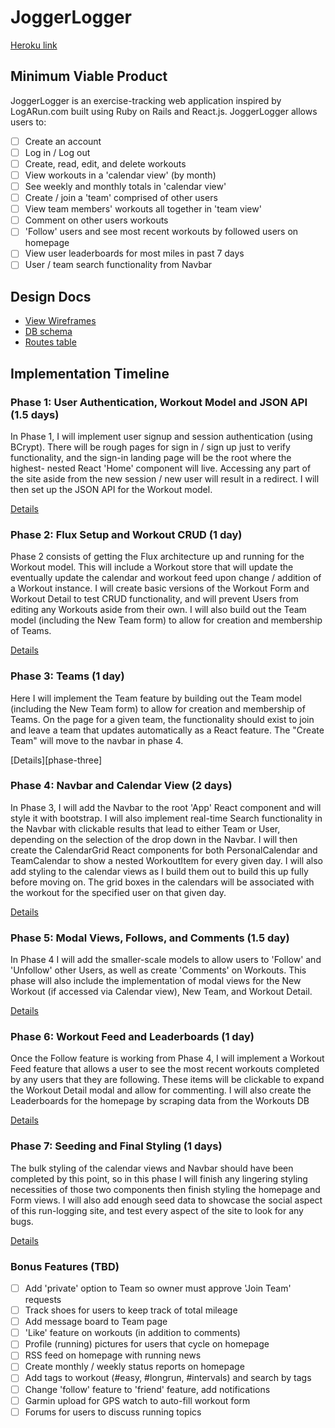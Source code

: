 # JoggerLogger

[Heroku link][heroku]

[heroku]: http://www.herokuapp.com

## Minimum Viable Product

JoggerLogger is an exercise-tracking web application inspired by LogARun.com
built using Ruby on Rails and React.js. JoggerLogger allows users to:

<!-- This is a Markdown checklist. Use it to keep track of your progress! -->

- [ ] Create an account
- [ ] Log in / Log out
- [ ] Create, read, edit, and delete workouts
- [ ] View workouts in a 'calendar view' (by month)
- [ ] See weekly and monthly totals in 'calendar view'
- [ ] Create / join a 'team' comprised of other users
- [ ] View team members' workouts all together in 'team view'
- [ ] Comment on other users workouts
- [ ] 'Follow' users and see most recent workouts by followed users on homepage
- [ ] View user leaderboards for most miles in past 7 days
- [ ] User / team search functionality from Navbar

## Design Docs
* [View Wireframes][view]
* [DB schema][schema]
* [Routes table][routes]

[view]: ./docs/views.md
[schema]: ./docs/schema.md
[routes]: ./docs/routes.md

## Implementation Timeline

### Phase 1: User Authentication, Workout Model and JSON API (1.5 days)

In Phase 1, I will implement user signup and session authentication (using
BCrypt). There will be rough pages for sign in / sign up just to verify
functionality, and the sign-in landing page will be the root where the highest-
nested React 'Home' component will live. Accessing any part of the site aside
from the new session / new user will result in a redirect. I will then set up
the JSON API for the Workout model.

[Details][phase-one]

### Phase 2: Flux Setup and Workout CRUD (1 day)

Phase 2 consists of getting the Flux architecture up and running for the
Workout model. This will include a Workout store that will update the eventually
update the calendar and workout feed upon change / addition of a Workout
instance. I will create basic versions of the Workout Form and Workout Detail to
test CRUD functionality, and will prevent Users from editing any Workouts aside
from their own. I will also build out the Team model (including the New Team
form) to allow for creation and membership of Teams.

[Details][phase-two]

### Phase 3: Teams (1 day)

Here I will implement the Team feature by building out the Team model (including
the New Team form) to allow for creation and membership of Teams. On the page
for a given team, the functionality should exist to join and leave a team
that updates automatically as a React feature. The "Create Team" will move to
the navbar in phase 4.

[Details][phase-three]

### Phase 4: Navbar and Calendar View (2 days)

In Phase 3, I will add the Navbar to the root 'App' React component and will
style it with bootstrap. I will also implement real-time Search functionality
in the Navbar with clickable results that lead to either Team or User, depending
on the selection of the drop down in the Navbar. I will then create the
CalendarGrid React components for both PersonalCalendar and TeamCalendar to
show a nested WorkoutItem for every given day. I will also add styling to the
calendar views as I build them out to build this up fully before moving on.
The grid boxes in the calendars will be associated with the workout for the
specified user on that given day.

[Details][phase-four]

### Phase 5: Modal Views, Follows, and Comments (1.5 day)

In Phase 4 I will add the smaller-scale models to allow users to 'Follow' and
'Unfollow' other Users, as well as create 'Comments' on Workouts. This phase
will also include the implementation of modal views for the New Workout (if
accessed via Calendar view), New Team, and Workout Detail.

[Details][phase-five]

### Phase 6: Workout Feed and Leaderboards (1 day)

Once the Follow feature is working from Phase 4, I will implement a Workout
Feed feature that allows a user to see the most recent workouts completed by
any users that they are following. These items will be clickable to expand the
Workout Detail modal and allow for commenting. I will also create the
Leaderboards for the homepage by scraping data from the Workouts DB

[Details][phase-six]

### Phase 7: Seeding and Final Styling (1 days)

The bulk styling of the calendar views and Navbar should have been completed by
this point, so in this phase I will finish any lingering styling necessities of
those two components then finish styling the homepage and Form views. I will
also add enough seed data to showcase the social aspect of this run-logging
site, and test every aspect of the site to look for any bugs.

[Details][phase-seven]

### Bonus Features (TBD)
- [ ] Add 'private' option to Team so owner must approve 'Join Team' requests
- [ ] Track shoes for users to keep track of total mileage
- [ ] Add message board to Team page
- [ ] 'Like' feature on workouts (in addition to comments)
- [ ] Profile (running) pictures for users that cycle on homepage
- [ ] RSS feed on homepage with running news
- [ ] Create monthly / weekly status reports on homepage
- [ ] Add tags to workout (#easy, #longrun, #intervals) and search by tags
- [ ] Change 'follow' feature to 'friend' feature, add notifications
- [ ] Garmin upload for GPS watch to auto-fill workout form
- [ ] Forums for users to discuss running topics

[phase-one]: ./docs/phases/phase1.md
[phase-two]: ./docs/phases/phase2.md
[phase-four]: ./docs/phases/phase4.md
[phase-five]: ./docs/phases/phase5.md
[phase-six]: ./docs/phases/phase6.md
[phase-seven]: ./docs/phases/phase7.md
